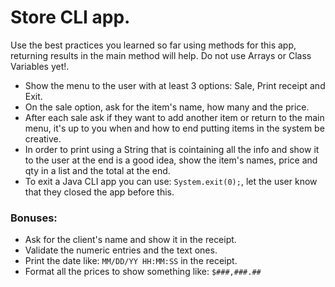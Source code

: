 
# Store CLI app.

Use the best practices you learned so far using methods for this app, returning results in the main method will help. Do not use Arrays or Class Variables yet!.

- Show the menu to the user with at least 3 options: Sale, Print receipt and Exit.
- On the sale option, ask for the item's name, how many and the price.
- After each sale ask if they want to add another item or return to the main menu, it's up to you when and how to end putting items in the system be creative.
- In order to print using a String that is cointaining all the info and show it to the user at the end is a good idea, show the item's names, price and qty in a list and the total at the end.
- To exit a Java CLI app you can use: ```System.exit(0);```, let the user know that they closed the app before this.


### Bonuses:

- Ask for the client's name and show it in the receipt.
- Validate the numeric entries and the text ones.
- Print the date like: ```MM/DD/YY HH:MM:SS``` in the receipt.
- Format all the prices to show something like: ```$###,###.##```